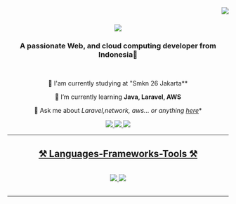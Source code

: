 <img align="right" src="https://visitor-badge.laobi.icu/badge?page_id=Marwan.Wisnu" />

<h1 align="center">
    <img src="https://readme-typing-svg.herokuapp.com/?font=Righteous&size=35&center=true&vCenter=true&width=500&height=70&duration=4000&lines=Hi+There!+👋;+I'm+Marwan+Wisnu!;" />
</h1>

<h3 align="center">A passionate Web, and cloud computing developer from Indonesia👋</h3>

<br/>

<div align="center">
 
 🔭 I'am currently studying at "Smkn 26 Jakarta**
 
 🌱 I’m currently learning **Java, Laravel, AWS**

💬 Ask me about *Laravel,network, aws... or anything [here](https://github.com/Mwannn)**

 </div>
 
<div align="center"> 
  <a href="mailto:marwanwisnu06@gmail.com">
    <img src="https://img.shields.io/badge/Gmail-333333?style=for-the-badge&logo=gmail&logoColor=red" />
  </a>
  <a href="https://www.linkedin.com/in/marwan-wisnu-95a850282?utm_source=share&utm_campaign=share_via&utm_content=profile&utm_medium=android_app " target="_blank">
    <img src="https://img.shields.io/badge/LinkedIn-0077B5?style=for-the-badge&logo=linkedin&logoColor=white" target="_blank" />
  </a>
  <a href="https://www.instagram.com/mwannn_n?igsh=M3k0eGpiMHU4bHJw">
  <img src="https://img.shields.io/badge/Instagram-0077B5?style=for-the-badge&logo=Instagram&logoColor=pink" target="_blank" />
  
    
</div>

 <hr/>
 
<h2 align="center">⚒️ Languages-Frameworks-Tools ⚒️</h2>
<br/>
<div align="center">
    <img src="https://skillicons.dev/icons?i=react,bootstrap,mui,html,css,vscode,github,figma,tailwind,git,r" />
    <img src="https://skillicons.dev/icons?i=nodejs,python,laravel,flutter,java,nextjs,mysql" /><br>
</div>

<br/>
<hr/>

<div align="center">

<br/><br/>

<br/>
